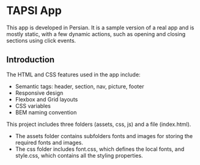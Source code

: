 # TAPSI App
This app is developed in Persian. It is a sample version of a real app and is mostly static, with a few dynamic actions, such as opening and closing sections using click events.

## Introduction
The HTML and CSS features used in the app include:

- Semantic tags: header, section, nav, picture, footer
- Responsive design
- Flexbox and Grid layouts
- CSS variables
- BEM naming convention


This project includes three folders (assets, css, js) and a file (index.html).

- The assets folder contains subfolders fonts and images for storing the required fonts and images.
- The css folder includes font.css, which defines the local fonts, and style.css, which contains all the styling properties.
